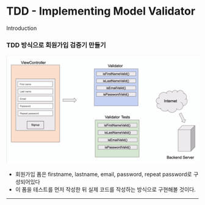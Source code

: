 # TDD - Implementing Model Validator

Introduction 

### TDD 방식으로 회원가입 검증기 만들기

![#mv-intro](./imgs/tdd-model-validator/mv-intro.png)
* 회원가입 폼은 firstname, lastname, email, password, repeat password로 구성되어있다
* 이 폼을 테스트를 먼저 작성한 뒤 실제 코드를 작성하는 방식으로 구현해볼 것이다.

---

